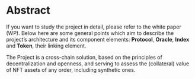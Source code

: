 # Abstract

If you want to study the project in detail, please refer to the white paper (WP). Below here are some general points which aim to describe the project’s architecture and its component elements: **Protocol**, **Oracle**, **Index** and **Token**, their linking element.

The Project is a cross-chain solution, based on the principles of decentralization and openness, and serving to assess the (collateral) value of NFT assets of any order, including synthetic ones.
